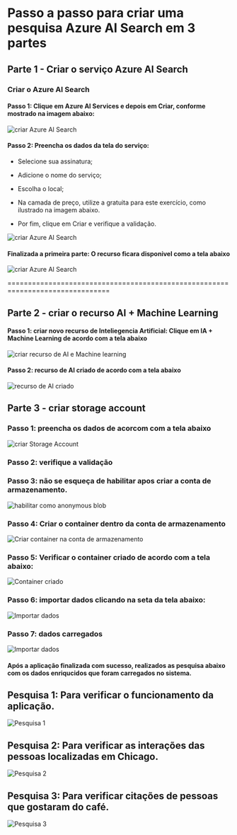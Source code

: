 # Passo a passo para criar uma pesquisa Azure AI Search em 3 partes


## Parte 1 - Criar o serviço Azure AI Search

### Criar o Azure AI Search

#### Passo 1: Clique em Azure AI Services e depois em Criar, conforme mostrado na imagem abaixo:

![criar Azure AI Search](./img/Criar%20AI%20Search.png)

#### Passo 2: Preencha os dados da tela do serviço:
* Selecione sua assinatura;

* Adicione o nome do serviço;

* Escolha o local;

* Na camada de preço, utilize a gratuita para este exercício, como ilustrado na imagem abaixo.

* Por  fim, clique em Criar e verifique a validação.

![criar Azure AI Search](./img/Criar%20serviço%20de%20pesquisa.png)

#### Finalizada a primeira parte: O recurso ficara disponivel como a tela abaixo

![criar Azure AI Search](./img/Ir%20ate%20AI%20search.png)

===============================================================================


## Parte 2 - criar o recurso AI + Machine Learning

#### Passo 1: criar novo recurso de Inteliegencia Artificial: Clique em IA + Machine Learning de acordo com a tela abaixo

![criar recurso de AI e Machine learning ](./img/Criar%20recurso%20de%20AI%20Machine%20Learning.png)

#### Passo 2: recurso de AI criado de acordo com a tela abaixo


![recurso de AI criado](./img/Criar%20recurso%20de%20AI%20para%20laboratorio.png)


## Parte 3 - criar storage account

### Passo 1: preencha os dados de acorcom com a tela abaixo


![criar Storage Account](./img/criar%20storage%20Account.png)


### Passo 2: verifique a validação 

### Passo 3: não se esqueça de habilitar apos criar a conta de armazenamento.

![habilitar como anonymous blob](./img/Prmitir%20acesso%20anonymous%20de%20blob.png)


### Passo 4: Criar o container dentro da conta de armazenamento

![Criar container na conta de armazenamento](./img/Container%20criado.png)

### Passo 5: Verificar o container criado de acordo com a tela abaixo:

![Container criado](./img/criado%20container%20.png)

### Passo 6: importar dados clicando na seta da tela abaixo:

![Importar dados](./img/Importar%20dados.png)

### Passo 7: dados carregados

![Importar dados](./img/Arquivos%20carregados.png)


#### Após a aplicação finalizada com sucesso, realizados as pesquisa abaixo com os dados enriqucidos que foram carregados no sistema.


## Pesquisa 1: Para verificar o funcionamento da aplicação.
![Pesquisa 1](./img/Verifica%20se%20pesquisa%20esta%20ok.png)


## Pesquisa 2: Para verificar as interações das pessoas localizadas em Chicago.

![Pesquisa 2](./img/Verificando%20local%20chicago.png)


## Pesquisa 3: Para verificar citações de pessoas que gostaram do café.
![Pesquisa 3](./img/pesquisa%20pessoas%20que%20amaram%20o%20cafe.png)

